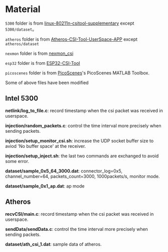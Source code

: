 # Material

`5300` folder is from [linux-80211n-csitool-supplementary](https://github.com/dhalperi/linux-80211n-csitool-supplementary) except `5300/dataset`。

`atheros` folder is from [Atheros-CSI-Tool-UserSpace-APP](https://github.com/xieyaxiongfly/Atheros-CSI-Tool-UserSpace-APP) except `atheros/dataset`

`nexmon` folder is from [nexmon_csi](https://github.com/seemoo-lab/nexmon_csi)

`esp32` folder is from [ESP32-CSI-Tool](https://github.com/StevenMHernandez/ESP32-CSI-Tool)

`picoscenes` folder is from [PicoScenes](https://ps.zpj.io)'s PicoScenes MATLAB Toolbox.

Some of above files have been modified

## Intel 5300

__netlink/log_to_file.c__: record timestamp when the csi packet was received in userspace.

__injection/random_packets.c__: control the time interval more precisely when sending packets.

__injection/setup_monitor_csi.sh__: increase the UDP socket buffer size to aviod 'No buffer space' at the receiver.

__injection/setup_inject.sh__: the last two commands are exchanged to avoid some error.

__dataset/sample_0x5_64_3000.dat__: connector_log=0x5, channel_number=64, packets_count=3000,
1000packets/s, monitor mode.

__dataset/sample_0x1_ap.dat__: ap mode

## Atheros

__recvCSI/main.c__: record timestamp when the csi packet was received in userspace.

__sendData/sendData.c__: control the time interval more precisely when sending packets.

__dataset/ath_csi_1.dat__: sample data of atheros.
